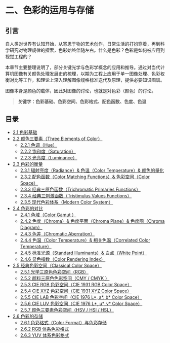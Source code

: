 
# 二、色彩的运用与存储

## **引言**
自人类对世界有认知开始，从寄思于物的艺术创作，日常生活的打扮穿着，再到科学研究对物理规律的探索，色彩始终伴随左右。什么是色彩？色彩是如何被应用到视觉工程的？

本章节主要整理说明了，部分关键光学与色彩学概念的应用和推导。通过对当代计算机图像有关颜色处理发展史的梳理，以期为工程上应用于单一图像处理、色彩权衡对比等工作，和理论上深入理解图像规格标准迭代及原理，提供必要知识图谱。

图像本身是颜色的载体，因此对图像的讨论，也就是对色彩（颜色）的讨论。

>**关键字：色彩基础、色彩空间、色彩格式、配色函数、色度、色温**

## **目录**
* [2.1 色彩基础](Docs_2_1.md)
* [2.2 颜色三要素（Three Elements of Color）](Docs_2_2.md)
	* [2.2.1 色调（Hue）](Docs_2_2_1.md)
	* [2.2.2 饱和度（Saturation）](Docs_2_2_2.md)
	* [2.2.3 光亮度（Luminance）](Docs_2_2_3.md)
* [2.3 色彩的衡量](Docs_2_3.md)
	* [2.3.1 辐射亮度（Radiance）& 色温（Color Temperature）& 颜色的量化](Docs_2_3_1.md)
	* [2.3.2 配色函数（Color Matching Functions）& 色彩空间（Color Space）](Docs_2_3_2.md)
	* [2.3.3 经典三原色函数（Trichromatic Primaries Functions）](Docs_2_3_3.md)
	* [2.3.4 经典三刺激函数（Tristimulus Values Functions）](Docs_2_3_4.md)
	* [2.3.5 现代色彩体系（Modern Color System）](Docs_2_3_5.md)
* [2.4 色彩的对比](Docs_2_4.md)
	* [2.4.1 色域（Color Gamut ）](Docs_2_4_1.md)
	* [2.4.2 色度（Chroma）& 色度平面（Chroma Plane）& 色度图（Chroma Diagram）](Docs_2_4_2.md)
	* [2.4.3 色差（Chromatic Aberration）](Docs_2_4_3.md)
	* [2.4.4 色温（Color Temperature）& 相关色温（Correlated Color Temperature）](Docs_2_4_4.md)
	* [2.4.5 标准光源（Standard Illuminants）& 白点（White Point）](Docs_2_4_5.md)
	* [2.4.6 显色指数（Color Rendering Index）](Docs_2_4_6.md)
* [2.5 经典色彩空间（Classical Color Space）](Docs_2_5.md)
	* [2.5.1 光学三原色色彩空间（RGB）](Docs_2_5_1.md)
	* [2.5.2 颜料三原色色彩空间（CMY / CMYK ）](Docs_2_5_2.md)
	* [2.5.3 CIE RGB 色彩空间（CIE 1931 RGB Color Space）](Docs_2_5_3.md)
	* [2.5.4 CIE XYZ 色彩空间（CIE 1931 XYZ Color Space）](Docs_2_5_4.md)
	* [2.5.5 CIE LAB 色彩空间（CIE 1976 L\*, a\*, b\* Color Space）](Docs_2_5_5.md)
	* [2.5.6 CIE LUV 色彩空间（CIE 1976 L\*, u\*, v\* Color Space）](Docs_2_5_6.md)
	* [2.5.7 颜色三要素色彩空间（HSV / HSI / HSL）](Docs_2_5_7.md)
* [2.6 色彩的存储](Docs_2_6.md)
	* [2.6.1 色彩格式（Color Format）与色彩存储](Docs_2_6_1.md)
	* [2.6.2 RGB 体系色彩格式](Docs_2_6_2.md)
	* [2.6.3 YUV 体系色彩格式](Docs_2_6_3.md)